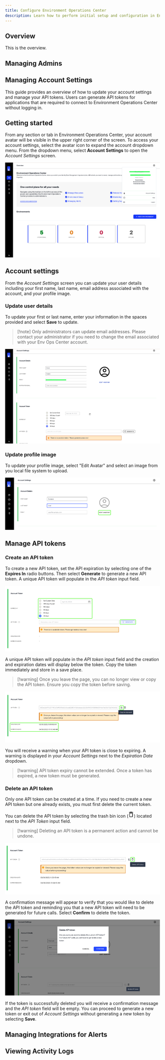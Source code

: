 ```yaml
---
title: Configure Environment Operations Center
description: Learn how to perform initial setup and configuration in Environment Operations Center.
---
```


## Overview

This is the overview.

## Managing Admins

## Managing Account Settings

This guide provides an overview of how to update your account settings and manage your API tokens. Users can generate API tokens for applications that are required to connect to Environment Operations Center without logging in.

## Getting started

From any section or tab in Environment Operations Center, your account avatar will be visible in the upper right corner of the screen. To access your account settings, select the avatar icon to expand the account dropdown menu. From the dropdown menu, select **Account Settings** to open the *Account Settings* screen.

![image description](images/account-settings.png)

## Account settings

From the *Account Settings* screen you can update your user details including your first name, last name, email address associated with the account, and your profile image.

### Update user details

To update your first or last name, enter your information in the spaces provided and select **Save** to update.

> [!note] Only administrators can update email addresses. Please contact your administrator if you need to change the email associated with your Env Ops Center account.

![image description](images/account-details.png)

### Update profile image

To update your profile image, select "Edit Avatar" and select an image from you local file system to upload.

![image description](images/edit-avatar.png)

## Manage API tokens

### Create an API token

To create a new API token, set the API expiration by selecting one of the **Expires In** radio buttons. Then select **Generate** to generate a new API token. A unique API token will populate in the *API token* input field.

![image description](images/generate-token.png)

A unique API token will populate in the *API token* input field and the creation and expiration dates will display below the token. Copy the token immediately and store in a save place.

> [!warning] Once you leave the page, you can no longer view or copy the API token. Ensure you copy the token before saving.

![image description](images/created-copy.png)

You will receive a warning when your API token is close to expiring. A warning is displayed in your *Account Settings* next to the *Expiration Date* dropdown.
> [!warning] API token expiry cannot be extended. Once a token has expired, a new token must be generated.

### Delete an API token

Only one API token can be created at a time. If you need to create a new API token but one already exists, you must first delete the current token.

You can delete the API token by selecting the trash bin icon (![image description](images/icon-delete.png)) located next to the *API Token* input field.

> [!warning] Deleting an API token is a permanent action and cannot be undone.

![image description](images/delete-token.png)

A confirmation message will appear to verify that you would like to delete the API token and reminding you that a new API token will need to be generated for future calls. Select **Confirm** to delete the token.

![image description](images/delete-confirmation.png)

If the token is successfully deleted you will receive a confirmation message and the *API token* field will be empty. You can proceed to generate a new token or exit out of *Account Settings* without generating a new token by selecting **Save**.

## Managing Integrations for Alerts

## Viewing Activity Logs
